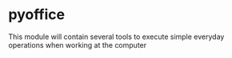# pyoffice
This module will contain several tools to execute simple everyday operations when working at the computer
